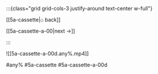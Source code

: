 :::{class="grid grid-cols-3 justify-around text-center w-full"}
<span/>

[[5a-cassette|⌂ back]]

[[5a-cassette-a-00|next →]]

:::

![[5a-cassette-a-00d.any%.mp4]]

#any% #5a-cassette #5a-cassette-a-00d